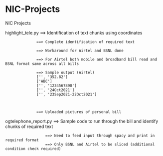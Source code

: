 # NIC-Projects
NIC Projects

highlight_tele.py ==> Identification of text chunks using coordinates

                  ==> Complete identification of required text
                  
                  ==> Workaround for Airtel and BSNL done
                  
                  ==> For Airtel both mobile and broadband bill read and BSNL format same across all bills
                  
                  ==> Sample output (Airtel)
                  ['', '352.82']
                  ['ABC']
                  ['', '1234567890']
                  ['', '24Oct2021']
                  ['', '23Sep2021-22Oct2021']
                  
                  
           
                  ==> Uploaded pictures of personal bill
        


ogtelephone_report.py ==> Sample code to run through the bill and identify chunks of required text
                      
                      ==> Need to feed input through spacy and print in required format
                      ==> Only BSNL and Airtel to be sliced (additional condition check required)
                      
                      

